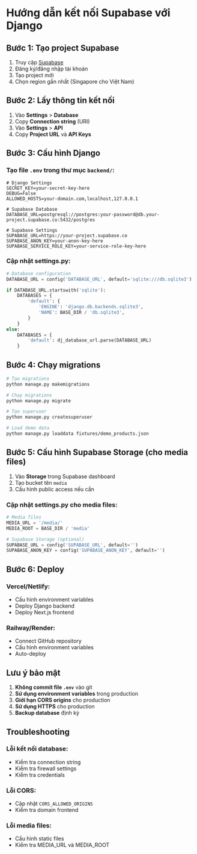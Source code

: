# Hướng dẫn kết nối Supabase với Django

## Bước 1: Tạo project Supabase

1. Truy cập [Supabase](https://supabase.com/)
2. Đăng ký/đăng nhập tài khoản
3. Tạo project mới
4. Chọn region gần nhất (Singapore cho Việt Nam)

## Bước 2: Lấy thông tin kết nối

1. Vào **Settings** > **Database**
2. Copy **Connection string** (URI)
3. Vào **Settings** > **API**
4. Copy **Project URL** và **API Keys**

## Bước 3: Cấu hình Django

### Tạo file `.env` trong thư mục `backend/`:

```env
# Django Settings
SECRET_KEY=your-secret-key-here
DEBUG=False
ALLOWED_HOSTS=your-domain.com,localhost,127.0.0.1

# Supabase Database
DATABASE_URL=postgresql://postgres:your-password@db.your-project.supabase.co:5432/postgres

# Supabase Settings
SUPABASE_URL=https://your-project.supabase.co
SUPABASE_ANON_KEY=your-anon-key-here
SUPABASE_SERVICE_ROLE_KEY=your-service-role-key-here
```

### Cập nhật settings.py:

```python
# Database configuration
DATABASE_URL = config('DATABASE_URL', default='sqlite:///db.sqlite3')

if DATABASE_URL.startswith('sqlite'):
    DATABASES = {
        'default': {
            'ENGINE': 'django.db.backends.sqlite3',
            'NAME': BASE_DIR / 'db.sqlite3',
        }
    }
else:
    DATABASES = {
        'default': dj_database_url.parse(DATABASE_URL)
    }
```

## Bước 4: Chạy migrations

```bash
# Tạo migrations
python manage.py makemigrations

# Chạy migrations
python manage.py migrate

# Tạo superuser
python manage.py createsuperuser

# Load demo data
python manage.py loaddata fixtures/demo_products.json
```

## Bước 5: Cấu hình Supabase Storage (cho media files)

1. Vào **Storage** trong Supabase dashboard
2. Tạo bucket tên `media`
3. Cấu hình public access nếu cần

### Cập nhật settings.py cho media files:

```python
# Media files
MEDIA_URL = '/media/'
MEDIA_ROOT = BASE_DIR / 'media'

# Supabase Storage (optional)
SUPABASE_URL = config('SUPABASE_URL', default='')
SUPABASE_ANON_KEY = config('SUPABASE_ANON_KEY', default='')
```

## Bước 6: Deploy

### Vercel/Netlify:
- Cấu hình environment variables
- Deploy Django backend
- Deploy Next.js frontend

### Railway/Render:
- Connect GitHub repository
- Cấu hình environment variables
- Auto-deploy

## Lưu ý bảo mật

1. **Không commit file `.env`** vào git
2. **Sử dụng environment variables** trong production
3. **Giới hạn CORS origins** cho production
4. **Sử dụng HTTPS** cho production
5. **Backup database** định kỳ

## Troubleshooting

### Lỗi kết nối database:
- Kiểm tra connection string
- Kiểm tra firewall settings
- Kiểm tra credentials

### Lỗi CORS:
- Cập nhật `CORS_ALLOWED_ORIGINS`
- Kiểm tra domain frontend

### Lỗi media files:
- Cấu hình static files
- Kiểm tra MEDIA_URL và MEDIA_ROOT
